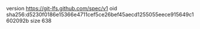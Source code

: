 version https://git-lfs.github.com/spec/v1
oid sha256:d5230f0186e15366e4711cef5ce26bef45aecd1255055eece915649c1602092b
size 638
